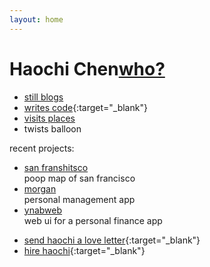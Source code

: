 ```yaml
---
layout: home
---
```


Haochi Chen<a href="" ng-click="who()">who?</a>
===========

* [still blogs](/blog)
* [writes code](//github.com/haochi){:target="_blank"}
* <a href="" ng-click="showCountriesVisited()">visits places</a>
* twists balloon

<!-- markdown dumb dumb -->

<div id="projects">
    <span>recent projects:</span>
    <ul>
        <li class="project project-sanfranshitsco">
            <a href="//github.com/haochi/san-franshitsco" class="project-name">san franshitsco</a>
            <div class="project-description">poop map of san francisco</div>
        </li>
        <li class="project project-morgan">
            <a href="//github.com/haochi/morgan" class="project-name">morgan</a>
            <div class="project-description">personal management app</div>
        </li>
        <li class="project project-ynabweb">
            <a href="//github.com/haochi/ynab" class="project-name">ynabweb</a>
            <div class="project-description">web ui for a personal finance app</div>
        </li>
    </ul>
</div>

<!-- markdown dumb dumb -->

* [send haochi a love letter](//google.com/recaptcha/mailhide/d?k=01V26yBdhRi18xeXD582sXyg==&amp;c=lvGgve5tn8yTQZQonV8vRg==){:target="_blank"}
* [hire haochi](//linkedin.com/in/haochi){:target="_blank"}
